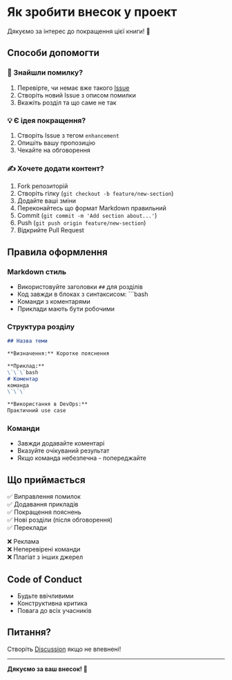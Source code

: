 # Як зробити внесок у проект

Дякуємо за інтерес до покращення цієї книги! 🎉

## Способи допомогти

### 🐛 Знайшли помилку?
1. Перевірте, чи немає вже такого [Issue](../../issues)
2. Створіть новий Issue з описом помилки
3. Вкажіть розділ та що саме не так

### 💡 Є ідея покращення?
1. Створіть Issue з тегом `enhancement`
2. Опишіть вашу пропозицію
3. Чекайте на обговорення

### ✍️ Хочете додати контент?
1. Fork репозиторій
2. Створіть гілку (`git checkout -b feature/new-section`)
3. Додайте ваші зміни
4. Переконайтесь що формат Markdown правильний
5. Commit (`git commit -m 'Add section about...'`)
6. Push (`git push origin feature/new-section`)
7. Відкрийте Pull Request

## Правила оформлення

### Markdown стиль
- Використовуйте заголовки `##` для розділів
- Код завжди в блоках з синтаксисом: \`\`\`bash
- Команди з коментарями
- Приклади мають бути робочими

### Структура розділу
```markdown
## Назва теми

**Визначення:** Коротке пояснення

**Приклад:**
\`\`\`bash
# Коментар
команда
\`\`\`

**Використання в DevOps:**
Практичний use case
```

### Команди
- Завжди додавайте коментарі
- Вказуйте очікуваний результат
- Якщо команда небезпечна - попереджайте

## Що приймається

✅ Виправлення помилок  
✅ Додавання прикладів  
✅ Покращення пояснень  
✅ Нові розділи (після обговорення)  
✅ Переклади  

❌ Реклама  
❌ Неперевірені команди  
❌ Плагіат з інших джерел  

## Code of Conduct

- Будьте ввічливими
- Конструктивна критика
- Повага до всіх учасників

## Питання?

Створіть [Discussion](../../discussions) якщо не впевнені!

---

**Дякуємо за ваш внесок! 🚀**
